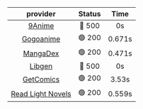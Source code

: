 | **provider** | **Status** | **Time** |
|:--------:|:------:|:----:|
| [9Anime](https://9anime.to) | 🔴 500 | 0s |
| [Gogoanime](https://gogoanime.gg) | 🟢 200 | 0.671s |
| [MangaDex](https://mangadex.org) | 🟢 200 | 0.471s |
| [Libgen](http://libgen) | 🔴 500 | 0s |
| [GetComics](https://getcomics.info/) | 🟢 200 | 3.53s |
| [Read Light Novels](https://readlightnovels.net) | 🟢 200 | 0.559s |
